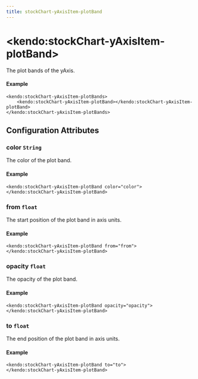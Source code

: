 ```yaml
---
title: stockChart-yAxisItem-plotBand
---
```


# \<kendo:stockChart-yAxisItem-plotBand\>

The plot bands of the yAxis.

#### Example
    <kendo:stockChart-yAxisItem-plotBands>
        <kendo:stockChart-yAxisItem-plotBand></kendo:stockChart-yAxisItem-plotBand>
    </kendo:stockChart-yAxisItem-plotBands>

## Configuration Attributes

### color `String`

The color of the plot band.

#### Example
    <kendo:stockChart-yAxisItem-plotBand color="color">
    </kendo:stockChart-yAxisItem-plotBand>

### from `float`

The start position of the plot band in axis units.

#### Example
    <kendo:stockChart-yAxisItem-plotBand from="from">
    </kendo:stockChart-yAxisItem-plotBand>

### opacity `float`

The opacity of the plot band.

#### Example
    <kendo:stockChart-yAxisItem-plotBand opacity="opacity">
    </kendo:stockChart-yAxisItem-plotBand>

### to `float`

The end position of the plot band in axis units.

#### Example
    <kendo:stockChart-yAxisItem-plotBand to="to">
    </kendo:stockChart-yAxisItem-plotBand>


